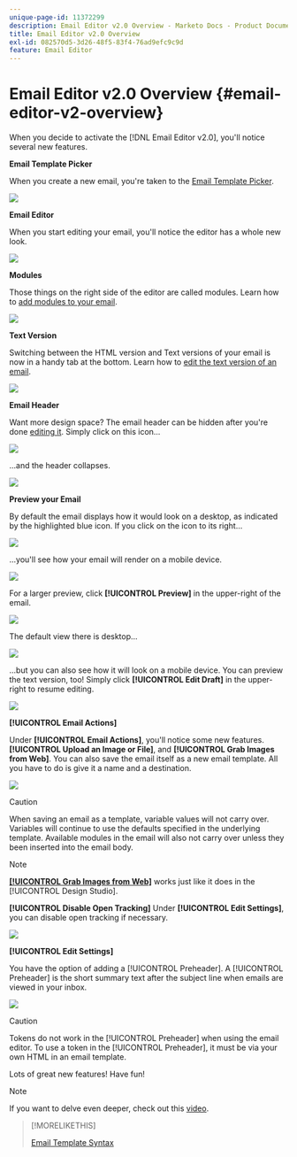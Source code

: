 ```yaml
---
unique-page-id: 11372299
description: Email Editor v2.0 Overview - Marketo Docs - Product Documentation
title: Email Editor v2.0 Overview
exl-id: 082570d5-3d26-48f5-83f4-76ad9efc9c9d
feature: Email Editor
---
```

# Email Editor v2.0 Overview {#email-editor-v2-overview}

When you decide to activate the [!DNL Email Editor v2.0], you'll notice several new features.

**Email Template Picker**

When you create a new email, you're taken to the [Email Template Picker](/help/marketo/product-docs/email-marketing/general/email-editor-2/email-template-picker-overview.md).

![](assets/email-editor-v2-overview-1.png)

**Email Editor**

When you start editing your email, you'll notice the editor has a whole new look.

![](assets/email-editor-v2-overview-2.png)

**Modules**

Those things on the right side of the editor are called modules. Learn how to [add modules to your email](/help/marketo/product-docs/email-marketing/general/email-editor-2/add-modules-to-your-email.md).

![](assets/email-editor-v2-overview-3.png)

**Text Version**

Switching between the HTML version and Text versions of your email is now in a handy tab at the bottom. Learn how to [edit the text version of an email](/help/marketo/product-docs/email-marketing/general/creating-an-email/edit-the-text-version-of-an-email.md).

![](assets/email-editor-v2-overview-4.png)

**Email Header**

Want more design space? The email header can be hidden after you're done [editing it](/help/marketo/product-docs/email-marketing/general/creating-an-email/edit-your-email-header.md). Simply click on this icon...

![](assets/email-editor-v2-overview-5.png)

...and the header collapses.

![](assets/email-editor-v2-overview-6.png)

**Preview your Email**

By default the email displays how it would look on a desktop, as indicated by the highlighted blue icon. If you click on the icon to its right...

![](assets/email-editor-v2-overview-7.png)

...you'll see how your email will render on a mobile device.

![](assets/email-editor-v2-overview-8.png)

For a larger preview, click **[!UICONTROL Preview]** in the upper-right of the email.

![](assets/email-editor-v2-overview-9.png)

The default view there is desktop...

![](assets/email-editor-v2-overview-10.png)

...but you can also see how it will look on a mobile device. You can preview the text version, too! Simply click **[!UICONTROL Edit Draft]** in the upper-right to resume editing.

![](assets/email-editor-v2-overview-11.png)

**[!UICONTROL Email Actions]**

Under **[!UICONTROL Email Actions]**, you'll notice some new features. **[!UICONTROL Upload an Image or File]**, and **[!UICONTROL Grab Images from Web]**. You can also save the email itself as a new email template. All you have to do is give it a name and a destination.

![](assets/email-editor-v2-overview-12.png)

>[!CAUTION]
>
>When saving an email as a template, variable values will not carry over. Variables will continue to use the defaults specified in the underlying template. Available modules in the email will also not carry over unless they been inserted into the email body.

>[!NOTE]
>
>**[[!UICONTROL Grab Images from Web]](/help/marketo/product-docs/demand-generation/images-and-files/grab-the-images-from-a-web-page.md)** works just like it does in the [!UICONTROL Design Studio].

**[!UICONTROL Disable Open Tracking]** Under **[!UICONTROL Edit Settings]**, you can disable open tracking if necessary.

![](assets/email-editor-v2-overview-13.png)

**[!UICONTROL Edit Settings]**

You have the option of adding a [!UICONTROL Preheader]. A [!UICONTROL Preheader] is the short summary text after the subject line when emails are viewed in your inbox.

![](assets/email-editor-v2-overview-14.png)

>[!CAUTION]
>
>Tokens do not work in the [!UICONTROL Preheader] when using the email editor. To use a token in the [!UICONTROL Preheader], it must be via your own HTML in an email template.

Lots of great new features! Have fun!

>[!NOTE]
>
>If you want to delve even deeper, check out this [video](https://nation.marketo.com/videos/1463).

>[!MORELIKETHIS]
>
>[Email Template Syntax](/help/marketo/product-docs/email-marketing/general/email-editor-2/email-template-syntax.md)
